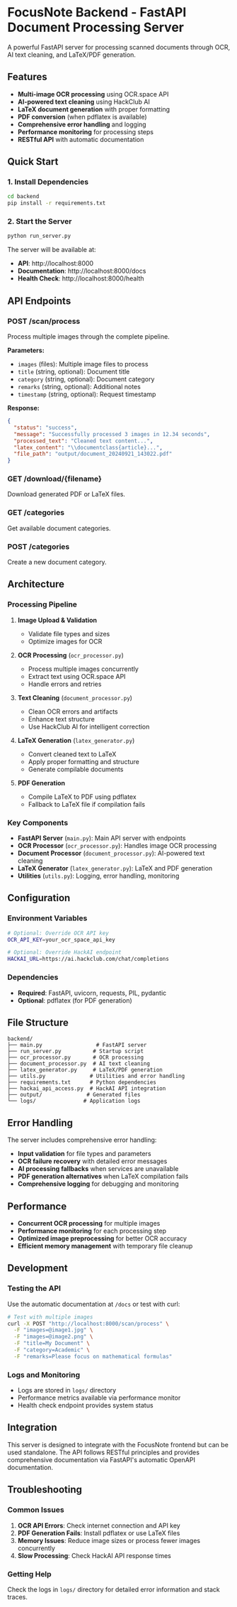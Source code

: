 # FocusNote Backend - FastAPI Document Processing Server

A powerful FastAPI server for processing scanned documents through OCR, AI text cleaning, and LaTeX/PDF generation.

## Features

- **Multi-image OCR processing** using OCR.space API
- **AI-powered text cleaning** using HackClub AI
- **LaTeX document generation** with proper formatting
- **PDF conversion** (when pdflatex is available)
- **Comprehensive error handling** and logging
- **Performance monitoring** for processing steps
- **RESTful API** with automatic documentation

## Quick Start

### 1. Install Dependencies

```bash
cd backend
pip install -r requirements.txt
```

### 2. Start the Server

```bash
python run_server.py
```

The server will be available at:
- **API**: http://localhost:8000
- **Documentation**: http://localhost:8000/docs
- **Health Check**: http://localhost:8000/health

## API Endpoints

### POST /scan/process
Process multiple images through the complete pipeline.

**Parameters:**
- `images` (files): Multiple image files to process
- `title` (string, optional): Document title
- `category` (string, optional): Document category
- `remarks` (string, optional): Additional notes
- `timestamp` (string, optional): Request timestamp

**Response:**
```json
{
  "status": "success",
  "message": "Successfully processed 3 images in 12.34 seconds",
  "processed_text": "Cleaned text content...",
  "latex_content": "\\documentclass{article}...",
  "file_path": "output/document_20240921_143022.pdf"
}
```

### GET /download/{filename}
Download generated PDF or LaTeX files.

### GET /categories
Get available document categories.

### POST /categories
Create a new document category.

## Architecture

### Processing Pipeline

1. **Image Upload & Validation**
   - Validate file types and sizes
   - Optimize images for OCR

2. **OCR Processing** (`ocr_processor.py`)
   - Process multiple images concurrently
   - Extract text using OCR.space API
   - Handle errors and retries

3. **Text Cleaning** (`document_processor.py`)
   - Clean OCR errors and artifacts
   - Enhance text structure
   - Use HackClub AI for intelligent correction

4. **LaTeX Generation** (`latex_generator.py`)
   - Convert cleaned text to LaTeX
   - Apply proper formatting and structure
   - Generate compilable documents

5. **PDF Generation**
   - Compile LaTeX to PDF using pdflatex
   - Fallback to LaTeX file if compilation fails

### Key Components

- **FastAPI Server** (`main.py`): Main API server with endpoints
- **OCR Processor** (`ocr_processor.py`): Handles image OCR processing
- **Document Processor** (`document_processor.py`): AI-powered text cleaning
- **LaTeX Generator** (`latex_generator.py`): LaTeX and PDF generation
- **Utilities** (`utils.py`): Logging, error handling, monitoring

## Configuration

### Environment Variables
```bash
# Optional: Override OCR API key
OCR_API_KEY=your_ocr_space_api_key

# Optional: Override HackAI endpoint
HACKAI_URL=https://ai.hackclub.com/chat/completions
```

### Dependencies
- **Required**: FastAPI, uvicorn, requests, PIL, pydantic
- **Optional**: pdflatex (for PDF generation)

## File Structure

```
backend/
├── main.py                 # FastAPI server
├── run_server.py          # Startup script
├── ocr_processor.py       # OCR processing
├── document_processor.py  # AI text cleaning
├── latex_generator.py     # LaTeX/PDF generation
├── utils.py              # Utilities and error handling
├── requirements.txt      # Python dependencies
├── hackai_api_access.py  # HackAI API integration
├── output/              # Generated files
└── logs/               # Application logs
```

## Error Handling

The server includes comprehensive error handling:
- **Input validation** for file types and parameters
- **OCR failure recovery** with detailed error messages
- **AI processing fallbacks** when services are unavailable
- **PDF generation alternatives** when LaTeX compilation fails
- **Comprehensive logging** for debugging and monitoring

## Performance

- **Concurrent OCR processing** for multiple images
- **Performance monitoring** for each processing step
- **Optimized image preprocessing** for better OCR accuracy
- **Efficient memory management** with temporary file cleanup

## Development

### Testing the API

Use the automatic documentation at `/docs` or test with curl:

```bash
# Test with multiple images
curl -X POST "http://localhost:8000/scan/process" \
  -F "images=@image1.jpg" \
  -F "images=@image2.png" \
  -F "title=My Document" \
  -F "category=Academic" \
  -F "remarks=Please focus on mathematical formulas"
```

### Logs and Monitoring

- Logs are stored in `logs/` directory
- Performance metrics available via performance monitor
- Health check endpoint provides system status

## Integration

This server is designed to integrate with the FocusNote frontend but can be used standalone. The API follows RESTful principles and provides comprehensive documentation via FastAPI's automatic OpenAPI documentation.

## Troubleshooting

### Common Issues

1. **OCR API Errors**: Check internet connection and API key
2. **PDF Generation Fails**: Install pdflatex or use LaTeX files
3. **Memory Issues**: Reduce image sizes or process fewer images concurrently
4. **Slow Processing**: Check HackAI API response times

### Getting Help

Check the logs in `logs/` directory for detailed error information and stack traces.